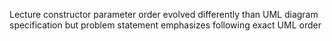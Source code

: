 Lecture constructor parameter order evolved differently than UML diagram specification but problem statement emphasizes following exact UML order
